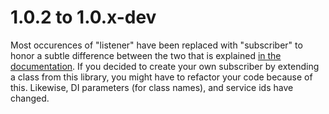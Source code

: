 # 1.0.2 to 1.0.x-dev

Most occurences of "listener" have been replaced with "subscriber" to honor a
subtle difference between the two that is explained
[in the documentation](http://doctrine-orm.readthedocs.org/en/latest/reference/events.html#listening-and-subscribing-to-lifecycle-events).
If you decided to create your own subscriber by extending a class from this library,
you might have to refactor your code because of this.
Likewise, DI parameters (for class names), and service ids have changed.
